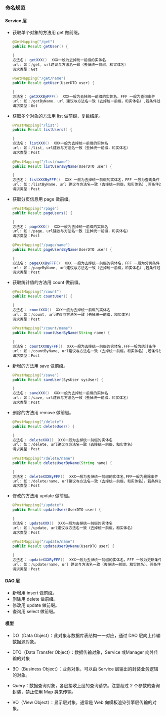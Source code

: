 ### 命名规范

#### Service 层

- 获取单个对象的方法用 get 做前缀。 

  ```java
  @GetMapping("/get")
  public Result getUser() {
  
  }
  方法名： getXXX()  XXX一般为去掉统一前缀的实体名
  url: 如：/get, url建议与方法名一致（去掉统一前缀，和实体名）
  请求类型：Get
      
  @GetMapping("/get/name")
  public Result getUser(UserDTO user) {
  
  }
  方法名： getXXXByFFF()  XXX一般为去掉统一前缀的实体名，FFF 一般为查询条件
  url: 如：/getByName, url 建议与方法名一致（去掉统一前缀，和实体名）,若条件过多可转为业务描述，如 /getForBusiness
  请求类型：Get
  ```

- 获取多个对象的方法用 list 做前缀，复数结尾。 

  ```java
  @PostMapping("/list")
  public Result listUsers() {
  
  }
  方法名： listXXX()  XXX一般为去掉统一前缀的实体名
  url: 如：/list, url建议与方法名一致（去掉统一前缀，和实体名）
  请求类型：Post
      
  @PostMapping("/list/name")
  public Result listUsersByName(UserDTO user) {
  
  }
  方法名： listXXXByFFF()  XXX 一般为去掉统一前缀的实体名，FFF 一般为查询条件
  url: 如：/listByName, url 建议与方法名一致（去掉统一前缀，和实体名）,若条件过多可转为业务描述，如/listForBusiness
  请求类型：Post
  ```

- 获取分页信息用 page 做前缀。

  ```java
  @PostMapping("/page")
  public Result pageUsers() {
  
  }
  方法名： pageXXX()  XXX一般为去掉统一前缀的实体名
  url: 如：/page, url建议与方法名一致（去掉统一前缀，和实体名）
  请求类型：Post
      
  @PostMapping("/page/name")
  public Result pageUsersByName(UserDTO user) {
  
  }
  方法名： pageXXXByFFF()  XXX 一般为去掉统一前缀的实体名，FFF 一般为分页条件
  url: 如：/pageByName, url建议与方法名一致（去掉统一前缀，和实体名）,若条件过多可转为业务描述，如/pageForBusiness
  请求类型：Post
  ```

- 获取统计值的方法用 count 做前缀。

  ```java
  @PostMapping("/count")
  public Result countUser() {
  
  }
  方法名： countXXX()  XXX一般为去掉统一前缀的实体名
  url: 如：/count, url建议与方法名一致（去掉统一前缀，和实体名）
  请求类型：Post
      
  @PostMapping("/count/name")
  public Result countUserByName(String name) {
  
  }
  方法名： countXXXByFFF()  XXX一般为去掉统一前缀的实体名,FFF一般为统计条件
  url: 如：/countByName, url建议与方法名一致（去掉统一前缀，和实体名）,若条件过多可转为业务描述，如/countForBusiness
  请求类型：Post
  ```

- 新增的方法用 save 做前缀。

  ```java
  @PostMapping("/save") 
  public Result saveUser(SysUser sysUser) {
  
  }
  方法名： saveXXX()  XXX一般为去掉统一前缀的实体名
  url: 如：/save, url建议与方法名一致（去掉统一前缀，和实体名）
  请求类型：Post
  ```

- 删除的方法用 remove 做前缀。

  ```java
  @PostMapping("/delete")
  public Result deleteUser() {
  
  }
  方法名： deleteXXX()  XXX一般为去掉统一前缀的实体名
  url: 如：/delete, url建议与方法名一致（去掉统一前缀，和实体名）
  请求类型：Post
      
  @PostMapping("/delete/name")
  public Result deleteUserByName(String name) {
  
  }
  方法名： deleteXXXByFFF()  XXX一般为去掉统一前缀的实体名,FFF一般为删除条件
  url: 如：/delete/name, url建议与方法名一致（去掉统一前缀，和实体名）。若条件过多可转为业务描述，如/deleteForBusiness
  请求类型：Post
  ```

- 修改的方法用 update 做前缀。

  ```java
  @PostMapping("/update")
  public Result updateUser(UserDTO user) {
  
  }
  方法名： updateXXX()  XXX一般为去掉统一前缀的实体名
  url: 如：/update, url建议与方法名一致（去掉统一前缀，和实体名）
  请求类型：Post
      
  @PostMapping("/update/name")
  public Result updateUserByName(UserDTO user) {
  
  }
  方法名： updateXXXByFFF()  XXX一般为去掉统一前缀的实体名，FFF 一般为更新条件
  url: 如：/update/name, url 建议与方法名一致（去掉统一前缀，和实体名）。若条件过多可转为业务描述，如/updateForBusiness
  请求类型：Post
  ```

#### DAO 层

- 新增用 insert 做前缀。
- 删除用 delete 做前缀。
- 修改用 update 做前缀。
- 查询用 select 做前缀。

#### 模型

- DO（Data Object）：此对象与数据库表结构一一对应，通过 DAO 层向上传输数据源对象。

- DTO（Data Transfer Object）：数据传输对象，Service 或Manager 向外传输的对象

- BO（Business Object）：业务对象，可以由 Service 层输出的封装业务逻辑的对象。

- Query：数据查询对象，各层接收上层的查询请求。注意超过 2 个参数的查询封装，禁止使用 Map 类来传输。

- VO（View Object）：显示层对象，通常是 Web 向模板渲染引擎层传输的对象。

